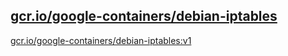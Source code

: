 
[gcr.io/google-containers/debian-iptables](https://hub.docker.com/r/anjia0532/google-containers.debian-iptables/tags/)
-----


[gcr.io/google-containers/debian-iptables:v1](https://hub.docker.com/r/anjia0532/google-containers.debian-iptables/tags/)


